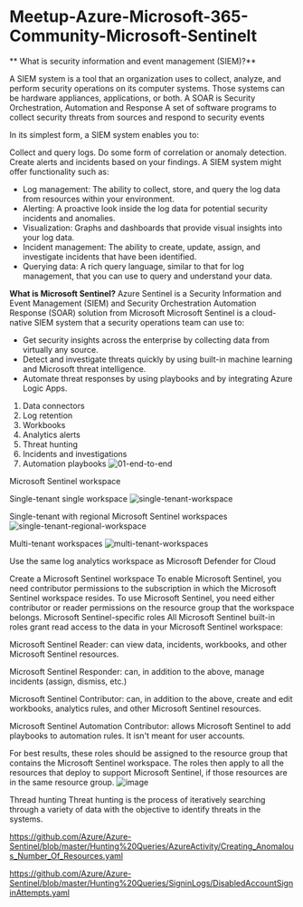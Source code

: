 # Meetup-Azure-Microsoft-365-Community-Microsoft-Sentinelt 

** What is security information and event management (SIEM)?**

A SIEM system is a tool that an organization uses to collect, analyze, and perform security operations on its computer systems. Those systems can be hardware appliances, applications, or both.
A SOAR is Security Orchestration, Automation and Response 
A set of software programs to collect  security threats from sources and respond to security events 

In its simplest form, a SIEM system enables you to:

Collect and query logs.
Do some form of correlation or anomaly detection.
Create alerts and incidents based on your findings.
A SIEM system might offer functionality such as:

* Log management: The ability to collect, store, and query the log data from resources within your environment.
* Alerting: A proactive look inside the log data for potential security incidents and anomalies.
* Visualization: Graphs and dashboards that provide visual insights into your log data.
* Incident management: The ability to create, update, assign, and investigate incidents that have been identified.
* Querying data: A rich query language, similar to that for log management, that you can use to query and understand your data.

**What is Microsoft Sentinel?**
Azure Sentinel is a Security Information and Event Management (SIEM) and Security Orchestration Automation Response (SOAR) solution from Microsoft
Microsoft Sentinel is a cloud-native SIEM system that a security operations team can use to:

* Get security insights across the enterprise by collecting data from virtually any source.
* Detect and investigate threats quickly by using built-in machine learning and Microsoft threat intelligence.
* Automate threat responses by using playbooks and by integrating Azure Logic Apps.

1. Data connectors
1. Log retention
1. Workbooks
1. Analytics alerts
1. Threat hunting
1. Incidents and investigations
1. Automation playbooks
![01-end-to-end](https://user-images.githubusercontent.com/108787059/205441529-a616e13a-982d-4114-bcb0-fe2939996603.svg)


Microsoft Sentinel workspace

Single-tenant single workspace
![single-tenant-workspace](https://user-images.githubusercontent.com/108787059/205441652-79dbed21-48a0-4faa-876c-d16ba12ea2cc.png)

Single-tenant with regional Microsoft Sentinel workspaces
![single-tenant-regional-workspace](https://user-images.githubusercontent.com/108787059/205441664-cd1652b4-0a5e-4b79-b2c0-53474e2621c2.png)

Multi-tenant workspaces
![multi-tenant-workspaces](https://user-images.githubusercontent.com/108787059/205441668-f2482989-ac0b-474d-92d2-3d5579479a64.png)

Use the same log analytics workspace as Microsoft Defender for Cloud

Create a Microsoft Sentinel workspace
To enable Microsoft Sentinel, you need contributor permissions to the subscription in which the Microsoft Sentinel workspace resides. To use Microsoft Sentinel, you need either contributor or reader permissions on the resource group that the workspace belongs.
Microsoft Sentinel-specific roles
All Microsoft Sentinel built-in roles grant read access to the data in your Microsoft Sentinel workspace:

Microsoft Sentinel Reader: can view data, incidents, workbooks, and other Microsoft Sentinel resources.

Microsoft Sentinel Responder: can, in addition to the above, manage incidents (assign, dismiss, etc.)

Microsoft Sentinel Contributor: can, in addition to the above, create and edit workbooks, analytics rules, and other Microsoft Sentinel resources.

Microsoft Sentinel Automation Contributor: allows Microsoft Sentinel to add playbooks to automation rules. It isn't meant for user accounts.

For best results, these roles should be assigned to the resource group that contains the Microsoft Sentinel workspace. The roles then apply to all the resources that deploy to support Microsoft Sentinel, if those resources are in the same resource group.
![image](https://user-images.githubusercontent.com/108787059/205442362-979c288a-74b9-47bd-8d06-42176ab6274c.png)


Thread hunting
Threat hunting is the process of iteratively searching through a variety of data with the objective to identify threats in the systems.



https://github.com/Azure/Azure-Sentinel/blob/master/Hunting%20Queries/AzureActivity/Creating_Anomalous_Number_Of_Resources.yaml

https://github.com/Azure/Azure-Sentinel/blob/master/Hunting%20Queries/SigninLogs/DisabledAccountSigninAttempts.yaml

